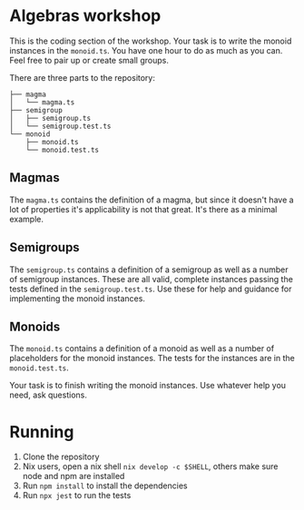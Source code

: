 # Algebras workshop

This is the coding section of the workshop. Your task is to write the monoid
instances in the `monoid.ts`. You have one hour to do as much as you can. Feel
free to pair up or create small groups.

There are three parts to the repository:

```
├── magma
│   └── magma.ts
├── semigroup
│   ├── semigroup.ts
│   └── semigroup.test.ts
└── monoid
    ├── monoid.ts
    └── monoid.test.ts
```

## Magmas

The `magma.ts` contains the definition of a magma, but since it doesn't have a
lot of properties it's applicability is not that great. It's there as a minimal
example.

## Semigroups

The `semigroup.ts` contains a definition of a semigroup as well as a number of
semigroup instances. These are all valid, complete instances passing the tests
defined in the `semigroup.test.ts`. Use these for help and guidance for
implementing the monoid instances.

## Monoids

The `monoid.ts` contains a definition of a monoid as well as a number of
placeholders for the monoid instances. The tests for the instances are in the
`monoid.test.ts`.

Your task is to finish writing the monoid instances. Use whatever help you need, ask questions.

# Running

1. Clone the repository
2. Nix users, open a nix shell `nix develop -c $SHELL`, others make sure node
   and npm are installed
3. Run `npm install` to install the dependencies
4. Run `npx jest` to run the tests
